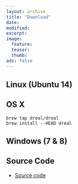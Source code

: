 ```yaml
---
layout: archive
title: "Download"
date:
modified:
excerpt:
image:
  feature:
  teaser:
  thumb:
ads: false
---
```


Linux (Ubuntu 14)
-----------------

OS X
----

```
brew tap dreal/dreal
brew install --HEAD dreal
```

Windows (7 & 8)
---------------


Source Code
-----------

- [Source code](http://github.com/leanprover/lean/archive/master.zip)
